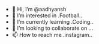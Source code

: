 - 👋 Hi, I’m @aadhyansh
- 👀 I’m interested in .Football..
- 🌱 I’m currently learning .Coding..
- 💞️ I’m looking to collaborate on ...
- 📫 How to reach me .instagram..

<!---
aadhyansh/aadhyansh is a ✨ special ✨ repository because its `README.md` (this file) appears on your GitHub profile.
You can click the Preview link to take a look at your changes.
--->
